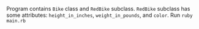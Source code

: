 Program contains `Bike` class and `RedBike` subclass. `RedBike` subclass has some attributes: `height_in_inches`, `weight_in_pounds`, and `color`. 
Run `ruby main.rb`